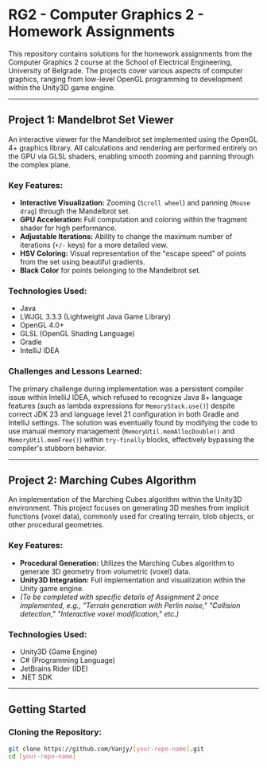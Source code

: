 # RG2 - Computer Graphics 2 - Homework Assignments

This repository contains solutions for the homework assignments from the Computer Graphics 2 course at the School of Electrical Engineering, University of Belgrade. The projects cover various aspects of computer graphics, ranging from low-level OpenGL programming to development within the Unity3D game engine.

---

## Project 1: Mandelbrot Set Viewer

An interactive viewer for the Mandelbrot set implemented using the OpenGL 4+ graphics library. All calculations and rendering are performed entirely on the GPU via GLSL shaders, enabling smooth zooming and panning through the complex plane.

### Key Features:
*   **Interactive Visualization:** Zooming (`Scroll wheel`) and panning (`Mouse drag`) through the Mandelbrot set.
*   **GPU Acceleration:** Full computation and coloring within the fragment shader for high performance.
*   **Adjustable Iterations:** Ability to change the maximum number of iterations (`+/-` keys) for a more detailed view.
*   **HSV Coloring:** Visual representation of the "escape speed" of points from the set using beautiful gradients.
*   **Black Color** for points belonging to the Mandelbrot set.

### Technologies Used:
*   Java
*   LWJGL 3.3.3 (Lightweight Java Game Library)
*   OpenGL 4.0+
*   GLSL (OpenGL Shading Language)
*   Gradle
*   IntelliJ IDEA

### Challenges and Lessons Learned:
The primary challenge during implementation was a persistent compiler issue within IntelliJ IDEA, which refused to recognize Java 8+ language features (such as lambda expressions for `MemoryStack.use()`) despite correct JDK 23 and language level 21 configuration in both Gradle and IntelliJ settings. The solution was eventually found by modifying the code to use manual memory management (`MemoryUtil.memAllocDouble()` and `MemoryUtil.memFree()`) within `try-finally` blocks, effectively bypassing the compiler's stubborn behavior.

---

## Project 2: Marching Cubes Algorithm

An implementation of the Marching Cubes algorithm within the Unity3D environment. This project focuses on generating 3D meshes from implicit functions (voxel data), commonly used for creating terrain, blob objects, or other procedural geometries.

### Key Features:
*   **Procedural Generation:** Utilizes the Marching Cubes algorithm to generate 3D geometry from volumetric (voxel) data.
*   **Unity3D Integration:** Full implementation and visualization within the Unity game engine.
*   *(To be completed with specific details of Assignment 2 once implemented, e.g., "Terrain generation with Perlin noise," "Collision detection," "Interactive voxel modification," etc.)*

### Technologies Used:
*   Unity3D (Game Engine)
*   C# (Programming Language)
*   JetBrains Rider (IDE)
*   .NET SDK

---

## Getting Started

### Cloning the Repository:
```bash
git clone https://github.com/Vanjy/[your-repo-name].git
cd [your-repo-name]